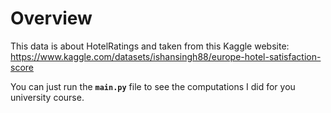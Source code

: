 # Overview
This data is about HotelRatings and taken from this Kaggle website: https://www.kaggle.com/datasets/ishansingh88/europe-hotel-satisfaction-score

You can just run the **`main.py`** file to see the computations I did for you university course.